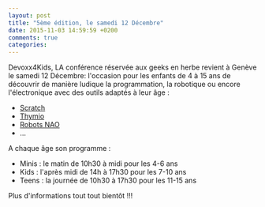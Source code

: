 ```yaml
---
layout: post
title: "5ème édition, le samedi 12 Décembre"
date: 2015-11-03 14:59:59 +0200
comments: true
categories: 
---
```


Devoxx4Kids, LA conférence réservée aux geeks en herbe revient à Genève le samedi 12 Décembre: l'occasion pour les enfants de 4 à 15 ans de découvrir de manière ludique la programmation, la robotique ou encore l'électronique avec des outils adaptés à leur âge :

- [Scratch](http://scratch.mit.edu/) 
- [Thymio](https://aseba.wikidot.com/fr:thymio)
- [Robots NAO](https://www.aldebaran.com/fr/qui-est-nao)
- ...

A chaque âge son programme :

- Minis : le matin de 10h30 à midi pour les 4-6 ans
- Kids : l'après midi de 14h à 17h30 pour les 7-10 ans 
- Teens : la journée de 10h30 à 17h30 pour les 11-15 ans 
 
Plus d'informations tout tout bientôt !!!